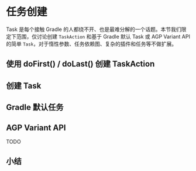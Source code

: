 # 任务创建

Task 是每个接触 Gradle 的人都绕不开、也是最难分解的一个话题。本节我们限定下范围，仅讨论创建 `TaskAction` 和基于 Gradle 默认 Task 或 AGP Variant API 的简单 `Task`，对于惰性参数、任务依赖图、复杂的插件和任务等不做扩展。

## 使用 doFirst() / doLast() 创建 TaskAction


## 创建 Task


## Gradle 默认任务


## AGP Variant API

TODO


## 小结
